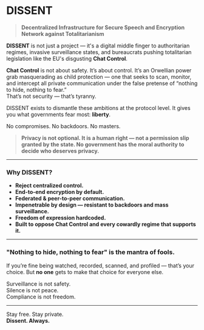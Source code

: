 # DISSENT

> **Decentralized Infrastructure for Secure Speech and Encryption Network against Totalitarianism**

**DISSENT** is not just a project — it's a digital middle finger to authoritarian regimes, invasive surveillance states, and bureaucrats pushing totalitarian legislation like the EU's disgusting **Chat Control**.

**Chat Control** is not about safety. It’s about control. It’s an Orwellian power grab masquerading as child protection — one that seeks to scan, monitor, and intercept all private communication under the false pretense of “nothing to hide, nothing to fear.”  
That’s not security — that’s tyranny.

DISSENT exists to dismantle these ambitions at the protocol level. It gives you what governments fear most: **liberty**.

No compromises. No backdoors. No masters.

> **Privacy is not optional. It is a human right — not a permission slip granted by the state. No government has the moral authority to decide who deserves privacy.**

---

### Why DISSENT?

- **Reject centralized control.**
- **End-to-end encryption by default.**
- **Federated & peer-to-peer communication.**
- **Impenetrable by design — resistant to backdoors and mass surveillance.**
- **Freedom of expression hardcoded.**
- **Built to oppose Chat Control and every cowardly regime that supports it.**

---

### "Nothing to hide, nothing to fear" is the mantra of fools.

If you’re fine being watched, recorded, scanned, and profiled — that’s your choice. But **no one** gets to make that choice for everyone else.

Surveillance is not safety.  
Silence is not peace.  
Compliance is not freedom.

---

Stay free. Stay private.  
**Dissent. Always.**